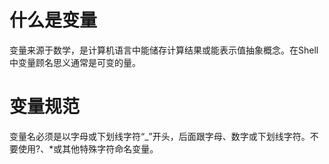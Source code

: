 # 什么是变量
变量来源于数学，是计算机语言中能储存计算结果或能表示值抽象概念。在Shell中变量顾名思义通常是可变的量。

# 变量规范
变量名必须是以字母或下划线字符“_”开头，后面跟字母、数字或下划线字符。不要使用?、*或其他特殊字符命名变量。
